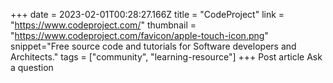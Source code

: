 +++
date = 2023-02-01T00:28:27.166Z
title = "CodeProject"
link = "https://www.codeproject.com/"
thumbnail = "https://www.codeproject.com/favicon/apple-touch-icon.png"
snippet="Free source code and tutorials for Software developers and Architects."
tags = ["community", "learning-resource"]
+++
Post article
Ask a question
